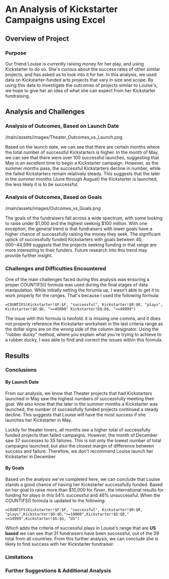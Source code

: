 # An Analysis of Kickstarter Campaigns using Excel
## Overview of Project
### Purpose
   Our friend Louise is currently raising money for her play, and using Kickstarter to do so. She's curious about the success rates of other similar projects, and has asked us to look into it for her. In this analysis, we used data on Kickstarter-funded arts projects that vary in size and scope. By using this data to investigate the outcomes of projects similar to Louise's, we hope to give her an idea of what she can expect from her Kickstarter fundraising. 
 
 ## Analysis and Challenges
    
### Analysis of Outcomes, Based on Launch Date
/main/assets/images/Theater_Outcomes_vs_Launch.png

Based on the launch date, we can see that there are certain months where the total number of successful Kickstarters is higher. In the month of May, we can see that there were over 100 successful launches, suggesting that May is an excellent time to begin a Kickstarter campaign. However, as the summer months pass, the successful Kickstarters decline in number, while the failed Kickstarters remain relatively steady. This suggests that the later in the summer months (June through August) the Kickstarter is launched, the less likely it is to be successful. 

### Analysis of Outcomes, Based on Goals
/main/assets/images/Outcomes_vs_Goals.png

The goals of the fundraisers fall across a wide spectrum, with some looking to raise under $1,000 and the highest seeking $100 million. With one exception, the general trend is that fundraisers with lower goals have a higher chance of successfully raising the money they seek. The significant uptick of successfully funded Kickstarters with goals between $40,000-$44,999 suggests that the projects seeking funding in that range are more interesting to their funders. Future research into this trend may provide further insight. 

### Challenges and Difficulties Encountered

One of the main challenges faced during this analysis was ensuring a proper COUNTIFS() formula was used during the final stages of data manipulation. While initially setting the forumla up, I wasn't able to get it to work properly for the ranges. That's because I used the following formula: 

`=COUNTIFS(Kickstarter!$F:$F, "successful", Kickstarter!$R:$R, "plays", Kickstarter!$D:$D, ">=45000" Kickstarter!D$:D$, "<=49999")`

The issue with this formula is twofold: it is missing one comma, and it does not properly reference the Kickstarter worksheet in the last criteria range as the dollar signs are on the wrong side of the column designator. Using the "rubber ducky" method, where you explain what you're trying to achieve to a rubber ducky, I was able to find and correct the issues within this formula. 

## Results

### Conclusions

#### By Launch Date

From our analysis, we know that Theater projects that had Kickstarters launched in May saw the highest numbers of successfully meeting their goal. We also know that the later in the summer months a Kickstarter was launched, the number of successfully funded projects continued a steady decline. This suggests that Louise will have the most success if she launches her Kickstarter in May.

Luckily for theater lovers, all months see a higher total of successfully funded projects than failed campaigns. However, the month of December saw 37 successes to 35 failures. This is not only the lowest number of total campaigns launched, but also the closest margin of difference between success and failure. Therefore, we don't recommend Louise launch her Kickstarter in December 

#### By Goals

Based on the analysis we've completed here, we can conclude that Louise stands a good chance of having her Kickstarter successfully funded. Based on her goal to raise more than $10,000 for *Fever*, the international results for funding for plays in this 54% successful and 46% unsuccessful. When the COUNTIFS() formula is updated to the following: 

`=COUNTIFS(Kickstarter!$F:$F, "successful", Kickstarter!$R:$R, "plays",Kickstarter!$D:$D,">=10000",Kickstarter!$D:$D,"<=14999",Kickstarter!$G:$G, "US")`

Which adds the criteria of successful plays in Louise's range that are **US based** we can see that 31 fundraisers have been successful, out of the 39 total from all countries. From this further analysis, we can conclude she is likely to find success with her Kickstarter fundraiser.

### Limitations

### Further Suggestions & Additional Analysis

